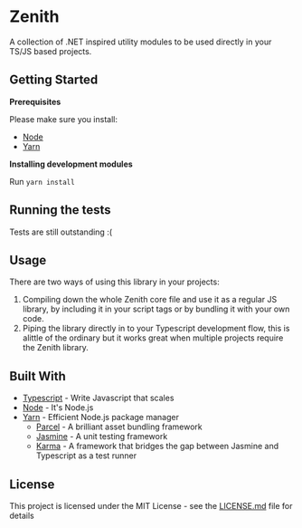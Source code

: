 # Zenith

A collection of .NET inspired utility modules to be used directly in your TS/JS based projects.

## Getting Started

**Prerequisites**

Please make sure you install:
- [Node](https://nodejs.org/en/)
- [Yarn](https://yarnpkg.com/en/)

**Installing development modules**

Run ``yarn install``

## Running the tests

Tests are still outstanding :(

## Usage

There are two ways of using this library in your projects:

1. Compiling down the whole Zenith core file and use it as a regular JS library, by including it in your script tags or by bundling it with your own code.
2. Piping the library directly in to your Typescript development flow, this is alittle of the ordinary but it works great when multiple projects require the Zenith library.

## Built With

- [Typescript](https://www.typescriptlang.org/) - Write Javascript that scales
- [Node](https://nodejs.org/en/) - It's Node.js
- [Yarn](https://yarnpkg.com/en/) - Efficient Node.js package manager
    - [Parcel](https://parceljs.org/) - A brilliant asset bundling framework
    - [Jasmine](https://jasmine.github.io/) - A unit testing framework
    - [Karma](https://karma-runner.github.io/) - A framework that bridges the gap between Jasmine and Typescript as a test runner

## License

This project is licensed under the MIT License - see the [LICENSE.md](./LICENSE.md) file for details
